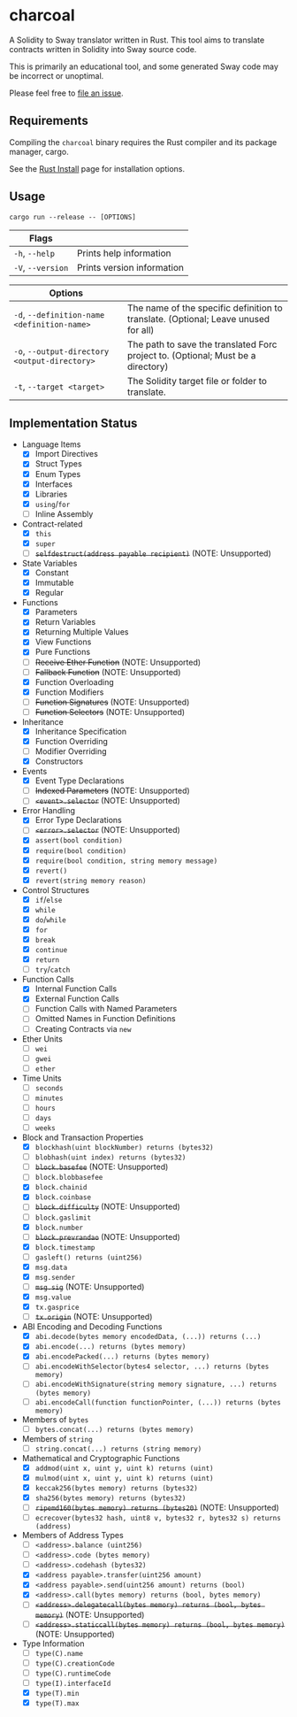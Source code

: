 # charcoal
A Solidity to Sway translator written in Rust. This tool aims to translate contracts written in Solidity into Sway source code.

This is primarily an educational tool, and some generated Sway code may be incorrect or unoptimal.

Please feel free to [file an issue](https://github.com/camden-smallwood/charcoal/issues/new/choose).

## Requirements

Compiling the `charcoal` binary requires the Rust compiler and its package manager, cargo.

See the [Rust Install](https://www.rust-lang.org/tools/install) page for installation options.

## Usage

`cargo run --release -- [OPTIONS]`

| Flags | |
|-|-|
| `-h`, `--help` | Prints help information |
| `-V`, `--version` | Prints version information |

| Options | |
|-|-|
| `-d`, `--definition-name <definition-name>` | The name of the specific definition to translate. (Optional; Leave unused for all) |
| `-o`, `--output-directory <output-directory>` | The path to save the translated Forc project to. (Optional; Must be a directory) |
| `-t`, `--target <target>` | The Solidity target file or folder to translate. |

## Implementation Status

* Language Items
    - [x] Import Directives
    - [x] Struct Types
    - [x] Enum Types
    - [x] Interfaces
    - [x] Libraries
    - [x] `using`/`for`
    - [ ] Inline Assembly
* Contract-related
    - [x] `this`
    - [x] `super`
    - [ ] ~~`selfdestruct(address payable recipient)`~~ (NOTE: Unsupported)
* State Variables
    - [x] Constant
    - [x] Immutable
    - [x] Regular
* Functions
    - [x] Parameters
    - [x] Return Variables
    - [x] Returning Multiple Values
    - [x] View Functions
    - [x] Pure Functions
    - [ ] ~~Receive Ether Function~~ (NOTE: Unsupported)
    - [ ] ~~Fallback Function~~ (NOTE: Unsupported)
    - [x] Function Overloading
    - [x] Function Modifiers
    - [ ] ~~Function Signatures~~ (NOTE: Unsupported)
    - [ ] ~~Function Selectors~~ (NOTE: Unsupported)
* Inheritance
    - [x] Inheritance Specification
    - [x] Function Overriding
    - [ ] Modifier Overriding
    - [x] Constructors
* Events
    - [x] Event Type Declarations
    - [ ] ~~Indexed Parameters~~ (NOTE: Unsupported)
    - [ ] ~~`<event>.selector`~~ (NOTE: Unsupported)
* Error Handling
    - [x] Error Type Declarations
    - [ ] ~~`<error>.selector`~~ (NOTE: Unsupported)
    - [x] `assert(bool condition)`
    - [x] `require(bool condition)`
    - [x] `require(bool condition, string memory message)`
    - [x] `revert()`
    - [x] `revert(string memory reason)`
* Control Structures
    - [x] `if`/`else`
    - [x] `while`
    - [x] `do`/`while`
    - [x] `for`
    - [x] `break`
    - [x] `continue`
    - [x] `return`
    - [ ] `try`/`catch`
* Function Calls
    - [x] Internal Function Calls
    - [x] External Function Calls
    - [ ] Function Calls with Named Parameters
    - [ ] Omitted Names in Function Definitions
    - [ ] Creating Contracts via `new`
* Ether Units
    - [ ] `wei`
    - [ ] `gwei`
    - [ ] `ether`
* Time Units
    - [ ] `seconds`
    - [ ] `minutes`
    - [ ] `hours`
    - [ ] `days`
    - [ ] `weeks`
* Block and Transaction Properties
    - [x] `blockhash(uint blockNumber) returns (bytes32)`
    - [ ] `blobhash(uint index) returns (bytes32)`
    - [ ] ~~`block.basefee`~~ (NOTE: Unsupported)
    - [ ] `block.blobbasefee`
    - [x] `block.chainid`
    - [x] `block.coinbase`
    - [ ] ~~`block.difficulty`~~ (NOTE: Unsupported)
    - [ ] `block.gaslimit`
    - [x] `block.number`
    - [ ] ~~`block.prevrandao`~~ (NOTE: Unsupported)
    - [x] `block.timestamp`
    - [ ] `gasleft() returns (uint256)`
    - [x] `msg.data`
    - [x] `msg.sender`
    - [ ] ~~`msg.sig`~~ (NOTE: Unsupported)
    - [x] `msg.value`
    - [x] `tx.gasprice`
    - [ ] ~~`tx.origin`~~ (NOTE: Unsupported)
* ABI Encoding and Decoding Functions
    - [x] `abi.decode(bytes memory encodedData, (...)) returns (...)`
    - [x] `abi.encode(...) returns (bytes memory)`
    - [x] `abi.encodePacked(...) returns (bytes memory)`
    - [ ] `abi.encodeWithSelector(bytes4 selector, ...) returns (bytes memory)`
    - [ ] `abi.encodeWithSignature(string memory signature, ...) returns (bytes memory)`
    - [ ] `abi.encodeCall(function functionPointer, (...)) returns (bytes memory)`
* Members of `bytes`
    - [ ] `bytes.concat(...) returns (bytes memory)`
* Members of `string`
    - [ ] `string.concat(...) returns (string memory)`
* Mathematical and Cryptographic Functions
    - [x] `addmod(uint x, uint y, uint k) returns (uint)`
    - [x] `mulmod(uint x, uint y, uint k) returns (uint)`
    - [x] `keccak256(bytes memory) returns (bytes32)`
    - [x] `sha256(bytes memory) returns (bytes32)`
    - [ ] ~~`ripemd160(bytes memory) returns (bytes20)`~~ (NOTE: Unsupported)
    - [ ] `ecrecover(bytes32 hash, uint8 v, bytes32 r, bytes32 s) returns (address)`
* Members of Address Types
    - [ ] `<address>.balance (uint256)`
    - [ ] `<address>.code (bytes memory)`
    - [ ] `<address>.codehash (bytes32)`
    - [x] `<address payable>.transfer(uint256 amount)`
    - [x] `<address payable>.send(uint256 amount) returns (bool)`
    - [x] `<address>.call(bytes memory) returns (bool, bytes memory)`
    - [ ] ~~`<address>.delegatecall(bytes memory) returns (bool, bytes memory)`~~ (NOTE: Unsupported)
    - [ ] ~~`<address>.staticcall(bytes memory) returns (bool, bytes memory)`~~ (NOTE: Unsupported)
* Type Information
    - [ ] `type(C).name`
    - [ ] `type(C).creationCode`
    - [ ] `type(C).runtimeCode`
    - [ ] `type(I).interfaceId`
    - [x] `type(T).min`
    - [x] `type(T).max`
